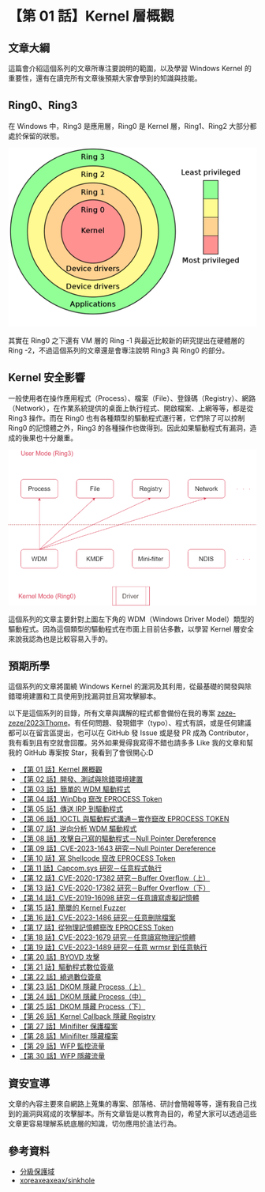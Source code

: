 # 【第 01 話】Kernel 層概觀

## 文章大綱
這篇會介紹這個系列的文章所專注要說明的範圍，以及學習 Windows Kernel 的重要性，還有在讀完所有文章後預期大家會學到的知識與技能。


## Ring0、Ring3
在 Windows 中，Ring3 是應用層，Ring0 是 Kernel 層，Ring1、Ring2 大部分都處於保留的狀態。

![](Ring.png)

其實在 Ring0 之下還有 VM 層的 Ring -1 與最近比較新的研究提出在硬體層的 Ring -2，不過這個系列的文章還是會專注說明 Ring3 與 Ring0 的部分。


## Kernel 安全影響
一般使用者在操作應用程式（Process）、檔案（File）、登錄碼（Registry）、網路（Network），在作業系統提供的桌面上執行程式、開啟檔案、上網等等，都是從 Ring3 操作。而在 Ring0 也有各種類型的驅動程式運行著，它們除了可以控制 Ring0 的記憶體之外，Ring3 的各種操作也做得到。因此如果驅動程式有漏洞，造成的後果也十分嚴重。

![](kernel.png)

這個系列的文章主要針對上圖左下角的 WDM（Windows Driver Model）類型的驅動程式。因為這個類型的驅動程式在市面上目前佔多數，以學習 Kernel 層安全來說我認為也是比較容易入手的。

## 預期所學
這個系列的文章將圍繞 Windows Kernel 的漏洞及其利用，從最基礎的開發與除錯環境建置和工具使用到找漏洞並且寫攻擊腳本。

以下是這個系列的目錄，所有文章與講解的程式都會備份在我的專案 [zeze-zeze/2023iThome](https://github.com/zeze-zeze/2023iThome)。有任何問題、發現錯字（typo）、程式有誤，或是任何建議都可以在留言區提出，也可以在 GitHub 發 Issue 或是發 PR 成為 Contributor，我有看到且有空就會回覆。另外如果覺得我寫得不錯也請多多 Like 我的文章和幫我的 GitHub 專案按 Star，我看到了會很開心:D

- [【第 01 話】Kernel 層概觀](/asset/第%2001%20話)
- [【第 02 話】開發、測試與除錯環境建置](/asset/第%2002%20話)
- [【第 03 話】簡單的 WDM 驅動程式](/asset/第%2003%20話)
- [【第 04 話】WinDbg 竄改 EPROCESS Token](/asset/第%2004%20話)
- [【第 05 話】傳送 IRP 到驅動程式](/asset/第%2005%20話)
- [【第 06 話】IOCTL 與驅動程式溝通－實作竄改 EPROCESS TOKEN](/asset/第%2006%20話)
- [【第 07 話】逆向分析 WDM 驅動程式](/asset/第%2007%20話)
- [【第 08 話】攻擊自己寫的驅動程式－Null Pointer Dereference](/asset/第%2008%20話)
- [【第 09 話】CVE-2023-1643 研究－Null Pointer Dereference](/asset/第%2009%20話)
- [【第 10 話】寫 Shellcode 竄改 EPROCESS Token](/asset/第%2010%20話)
- [【第 11 話】Capcom.sys 研究－任意程式執行](/asset/第%2011%20話)
- [【第 12 話】CVE-2020-17382 研究－Buffer Overflow（上）](/asset/第%2012%20話)
- [【第 13 話】CVE-2020-17382 研究－Buffer Overflow（下）](/asset/第%2013%20話)
- [【第 14 話】CVE-2019-16098 研究－任意讀寫虛擬記憶體](/asset/第%2014%20話)
- [【第 15 話】簡單的 Kernel Fuzzer](/asset/第%2015%20話)
- [【第 16 話】CVE-2023-1486 研究－任意刪除檔案](/asset/第%2016%20話)
- [【第 17 話】從物理記憶體竄改 EPROCESS Token](/asset/第%2017%20話)
- [【第 18 話】CVE-2023-1679 研究－任意讀寫物理記憶體](/asset/第%2018%20話)
- [【第 19 話】CVE-2023-1489 研究－任意 wrmsr 到任意執行](/asset/第%2019%20話)
- [【第 20 話】BYOVD 攻擊](/asset/第%2020%20話)
- [【第 21 話】驅動程式數位簽章](/asset/第%2021%20話)
- [【第 22 話】繞過數位簽章](/asset/第%2022%20話)
- [【第 23 話】DKOM 隱藏 Process（上）](/asset/第%2023%20話)
- [【第 24 話】DKOM 隱藏 Process（中）](/asset/第%2024%20話)
- [【第 25 話】DKOM 隱藏 Process（下）](/asset/第%2025%20話)
- [【第 26 話】Kernel Callback 隱藏 Registry](/asset/第%2026%20話)
- [【第 27 話】Minifilter 保護檔案](/asset/第%2027%20話)
- [【第 28 話】Minifilter 隱藏檔案](/asset/第%2028%20話)
- [【第 29 話】WFP 監控流量](/asset/第%2029%20話)
- [【第 30 話】WFP 隱藏流量](/asset/第%2030%20話)


## 資安宣導
文章的內容主要來自網路上蒐集的專案、部落格、研討會簡報等等，還有我自己找到的漏洞與寫成的攻擊腳本。所有文章皆是以教育為目的，希望大家可以透過這些文章更容易理解系統底層的知識，切勿應用於違法行為。


## 參考資料
- [分級保護域](https://zh.wikipedia.org/zh-tw/%E5%88%86%E7%B4%9A%E4%BF%9D%E8%AD%B7%E5%9F%9F)
- [xoreaxeaxeax/sinkhole](https://github.com/xoreaxeaxeax/sinkhole)